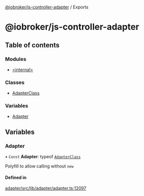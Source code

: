 [@iobroker/js-controller-adapter](README.md) / Exports

# @iobroker/js-controller-adapter

## Table of contents

### Modules

- [\<internal\>](modules/internal_.md)

### Classes

- [AdapterClass](classes/AdapterClass.md)

### Variables

- [Adapter](modules.md#adapter)

## Variables

### Adapter

• `Const` **Adapter**: typeof [`AdapterClass`](classes/AdapterClass.md)

Polyfill to allow calling without `new`

#### Defined in

[adapter/src/lib/adapter/adapter.ts:12097](https://github.com/ioBroker/ioBroker.js-controller/blob/1d3cb759c/packages/adapter/src/lib/adapter/adapter.ts#L12097)
